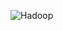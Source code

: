 



![Hadoop](https://user-images.githubusercontent.com/51121757/77456771-9efbbd00-6df3-11ea-9d6e-c4391383e039.JPG)




